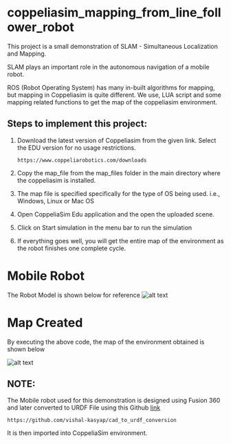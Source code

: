 # coppeliasim_mapping_from_line_follower_robot

This project is a small demonstration of SLAM - Simultaneous Localization and Mapping. 

SLAM plays an important role in the autonomous navigation of a mobile robot.

ROS (Robot Operating System) has many in-built algorithms for mapping, but mapping in Coppeliasim is quite different. We use, LUA script and some mapping related functions to get the map of the coppeliasim environment.

## Steps to implement this project:
  1. Download the latest version of Coppeliasim from the given link. Select the EDU version for no usage restrictions.
     
         https://www.coppeliarobotics.com/downloads
       
     
  2. Copy the map_file from the map_files folder in the main directory where the coppeliasim is installed.
  3. The map file is specified specifically for the type of OS being used. i.e., Windows, Linux or Mac OS
  4. Open CoppeliaSim Edu application and the open the uploaded scene.
  5. Click on Start simulation in the menu bar to run the simulation
  6. If everything goes well, you will get the entire map of the environment as the robot finishes one complete cycle. 


# Mobile Robot

The Robot Model is shown below for reference
![alt text](https://github.com/vishal-kasyap/coppeliasim_mapping_from_line_follower_robot/blob/main/coppeliasim_mapping_from_line_follower_robot/robot_in_coppeliasim_world.png "Robot Model")

# Map Created

By executing the above code, the map of the environment obtained is shown below

![alt text](https://github.com/vishal-kasyap/coppeliasim_mapping_from_line_follower_robot/blob/main/coppeliasim_mapping_from_line_follower_robot/map_of_environment.png "Map Obtained")

## NOTE:
The Mobile robot used for this demonstration is designed using Fusion 360 and later converted to URDF File using this Github [link](https://github.com/vishal-kasyap/cad_to_urdf_conversion)

    https://github.com/vishal-kasyap/cad_to_urdf_conversion
It is then imported into CoppeliaSim environment.
